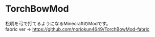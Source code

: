 # TorchBowMod
松明を弓で打てるようになるMinecraftのModです。  
fabric ver → 
https://github.com/noriokun4649/TorchBowMod-fabric
